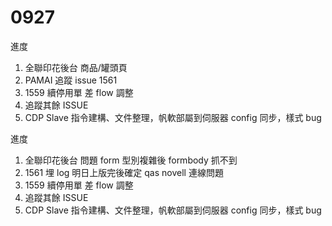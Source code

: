 # 0927

進度

1. 全聯印花後台 商品/罐頭頁
2. PAMAI 追蹤 issue 1561
3. 1559 續停用單 差 flow 調整
4. 追蹤其餘 ISSUE
5. CDP Slave 指令建構、文件整理，帆軟部屬到伺服器 config 同步，樣式 bug

進度

1. 全聯印花後台 問題 form 型別複雜後 formbody 抓不到
2. 1561 埋 log 明日上版完後確定 qas novell 連線問題
3. 1559 續停用單 差 flow 調整
4. 追蹤其餘 ISSUE
5. CDP Slave 指令建構、文件整理，帆軟部屬到伺服器 config 同步，樣式 bug
